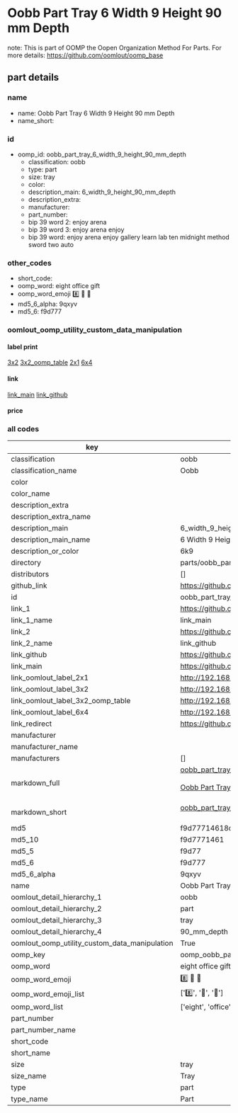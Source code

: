 # Oobb Part Tray 6 Width 9 Height 90 mm Depth  

note: This is part of OOMP the Oopen Organization Method For Parts. For more details: https://github.com/oomlout/oomp_base

##  part details
  







### name
* name: Oobb Part Tray 6 Width 9 Height 90 mm Depth
* name_short: 
### id
* oomp_id: oobb_part_tray_6_width_9_height_90_mm_depth
  * classification: oobb
  * type: part
  * size: tray
  * color: 
  * description_main: 6_width_9_height_90_mm_depth
  * description_extra: 
  * manufacturer: 
  * part_number: 
  * bip 39 word 2: enjoy arena
  * bip 39 word 3: enjoy arena enjoy
  * bip 39 word: enjoy arena enjoy gallery learn lab ten midnight method sword two auto

### other_codes
* short_code: 
* oomp_word: eight office gift
* oomp_word_emoji :eight: :office: :gift:
* md5_6_alpha: 9qxyv
* md5_6: f9d777






### oomlout_oomp_utility_custom_data_manipulation
#### label print
[3x2](http://192.168.1.245:1112/?label=oomp%209qxyv)
[3x2_oomp_table](http://192.168.1.108:1112/?label=oomp%209qxyv)
[2x1](http://192.168.1.242:1112/?label=oomp%209qxyv)
[6x4](http://192.168.1.55:1112/?label=oomp%209qxyv)    

#### link

[link_main](https://github.com/oomlout/oomlout_oomp_version_1_messy/tree/main/parts/oobb_part_tray_6_width_9_height_90_mm_depth) [link_github](https://github.com/oomlout/oomlout_oomp_version_1_messy/tree/main/parts/oobb_part_tray_6_width_9_height_90_mm_depth)                             

#### price







### all codes 
| key | value |  
| --- | --- |  
| classification | oobb |  
| classification_name | Oobb |  
| color |  |  
| color_name |  |  
| description_extra |  |  
| description_extra_name |  |  
| description_main | 6_width_9_height_90_mm_depth |  
| description_main_name | 6 Width 9 Height 90 mm Depth |  
| description_or_color | 6k9 |  
| directory | parts/oobb_part_tray_6_width_9_height_90_mm_depth |  
| distributors | [] |  
| github_link | https://github.com/oomlout/oomlout_oomp_part_src/tree/main/parts/oobb_part_tray_6_width_9_height_90_mm_depth |  
| id | oobb_part_tray_6_width_9_height_90_mm_depth |  
| link_1 | https://github.com/oomlout/oomlout_oomp_version_1_messy/tree/main/parts/oobb_part_tray_6_width_9_height_90_mm_depth |  
| link_1_name | link_main |  
| link_2 | https://github.com/oomlout/oomlout_oomp_version_1_messy/tree/main/parts/oobb_part_tray_6_width_9_height_90_mm_depth |  
| link_2_name | link_github |  
| link_github | https://github.com/oomlout/oomlout_oomp_version_1_messy/tree/main/parts/oobb_part_tray_6_width_9_height_90_mm_depth |  
| link_main | https://github.com/oomlout/oomlout_oomp_version_1_messy/tree/main/parts/oobb_part_tray_6_width_9_height_90_mm_depth |  
| link_oomlout_label_2x1 | http://192.168.1.242:1112/?label=oomp%209qxyv |  
| link_oomlout_label_3x2 | http://192.168.1.245:1112/?label=oomp%209qxyv |  
| link_oomlout_label_3x2_oomp_table | http://192.168.1.108:1112/?label=oomp%209qxyv |  
| link_oomlout_label_6x4 | http://192.168.1.55:1112/?label=oomp%209qxyv |  
| link_redirect | https://github.com/oomlout/oomlout_oomp_version_1_messy/tree/main/parts/oobb_part_tray_6_width_9_height_90_mm_depth |  
| manufacturer |  |  
| manufacturer_name |  |  
| manufacturers | [] |  
| markdown_full | [oobb_part_tray_6_width_9_height_90_mm_depth](none)<br>[](none)<br>[Oobb Part Tray 6 Width 9 Height 90 Mm Depth](none)<br><br> |  
| markdown_short | [oobb_part_tray_6_width_9_height_90_mm_depth](none)<br><br> |  
| md5 | f9d77714618c7bddf03f65f09542da55 |  
| md5_10 | f9d7771461 |  
| md5_5 | f9d77 |  
| md5_6 | f9d777 |  
| md5_6_alpha | 9qxyv |  
| name | Oobb Part Tray 6 Width 9 Height 90 mm Depth |  
| oomlout_detail_hierarchy_1 | oobb |  
| oomlout_detail_hierarchy_2 | part |  
| oomlout_detail_hierarchy_3 | tray |  
| oomlout_detail_hierarchy_4 | 90_mm_depth |  
| oomlout_oomp_utility_custom_data_manipulation | True |  
| oomp_key | oomp_oobb_part_tray_6_width_9_height_90_mm_depth |  
| oomp_word | eight office gift |  
| oomp_word_emoji | :eight: :office: :gift: |  
| oomp_word_emoji_list | [':eight:', ':office:', ':gift:'] |  
| oomp_word_list | ['eight', 'office', 'gift'] |  
| part_number |  |  
| part_number_name |  |  
| short_code |  |  
| short_name |  |  
| size | tray |  
| size_name | Tray |  
| type | part |  
| type_name | Part |  
